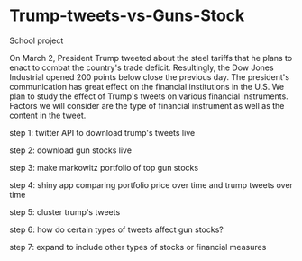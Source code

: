# Trump-tweets-vs-Guns-Stock
School project

On March 2, President Trump tweeted about the steel tariffs that he plans to enact to combat the country's trade deficit. Resultingly, the Dow Jones Industrial opened 200 points below close the previous day.
The president's communication has great effect on the financial institutions in the U.S. We plan to study the effect of Trump's tweets on various financial instruments. Factors we will consider are the type of financial instrument as well as the content in the tweet. 


step 1:
twitter API to download trump's tweets live

step 2:
download gun stocks live

step 3:
make markowitz portfolio of top gun stocks

step 4:
shiny app comparing portfolio price over time and trump tweets over time

step 5:
cluster trump's tweets

step 6:
how do certain types of tweets affect gun stocks?

step 7: 
expand to include other types of stocks or financial measures




